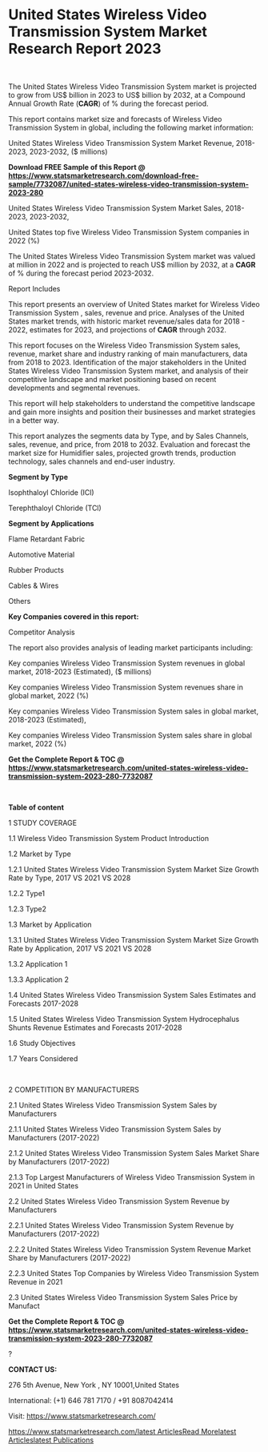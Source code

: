 <h1>United States Wireless Video Transmission System Market Research Report 2023</h1><br/><p>The United States Wireless Video Transmission System market is projected to grow from US$ billion in 2023 to US$ billion by 2032, at a Compound Annual Growth Rate (<strong>CAGR</strong>) of % during the forecast period.</p>
 
 
 
 <p>This report contains market size and forecasts of Wireless Video Transmission System in global, including the following market information:</p>
 
 
 
 <p>United States Wireless Video Transmission System Market Revenue, 2018-2023, 2023-2032, ($ millions)</p>
 
 
 
 <p><strong>Download FREE Sample of this Report @ <a href="https://www.statsmarketresearch.com/download-free-sample/7732087/united-states-wireless-video-transmission-system-2023-280">https://www.statsmarketresearch.com/download-free-sample/7732087/united-states-wireless-video-transmission-system-2023-280</a></strong></p>
 
 
 
 <p>United States Wireless Video Transmission System Market Sales, 2018-2023, 2023-2032,</p>
 
 
 
 <p>United States top five Wireless Video Transmission System companies in 2022 (%)</p>
 
 
 
 <p>The United States Wireless Video Transmission System market was valued at million in 2022 and is projected to reach US$ million by 2032, at a <strong>CAGR</strong> of % during the forecast period 2023-2032.</p>
 
 
 
 <p>Report Includes</p>
 
 
 
 <p>This report presents an overview of United States market for Wireless Video Transmission System , sales, revenue and price. Analyses of the United States market trends, with historic market revenue/sales data for 2018 - 2022, estimates for 2023, and projections of <strong>CAGR</strong> through 2032.</p>
 
 
 
 <p>This report focuses on the Wireless Video Transmission System sales, revenue, market share and industry ranking of main manufacturers, data from 2018 to 2023. Identification of the major stakeholders in the United States Wireless Video Transmission System market, and analysis of their competitive landscape and market positioning based on recent developments and segmental revenues.</p>
 
 
 
 <p>This report will help stakeholders to understand the competitive landscape and gain more insights and position their businesses and market strategies in a better way.</p>
 
 
 
 <p>This report analyzes the segments data by Type, and by Sales Channels, sales, revenue, and price, from 2018 to 2032. Evaluation and forecast the market size for Humidifier sales, projected growth trends, production technology, sales channels and end-user industry.</p>
 
 
 
 <p><strong>Segment by Type</strong></p>
 
 
 
 <p>Isophthaloyl Chloride (ICl)</p>
 
 
 
 <p>Terephthaloyl Chloride (TCl)</p>
 
 
 
 <p><strong>Segment <strong><strong>by Applications</strong></strong></strong></p>
 
 
 
 <p>Flame Retardant Fabric</p>
 
 
 
 <p>Automotive Material</p>
 
 
 
 <p>Rubber Products</p>
 
 
 
 <p>Cables & Wires</p>
 
 
 
 <p>Others</p>
 
 
 
 <p><strong>Key Companies covered in this report:</strong></p>
 
 
 
 <p>Competitor Analysis</p>
 
 
 
 <p>The report also provides analysis of leading market participants including:</p>
 
 
 
 <p>Key companies Wireless Video Transmission System revenues in global market, 2018-2023 (Estimated), ($ millions)</p>
 
 
 
 <p>Key companies Wireless Video Transmission System revenues share in global market, 2022 (%)</p>
 
 
 
 <p>Key companies Wireless Video Transmission System sales in global market, 2018-2023 (Estimated),</p>
 
 
 
 <p>Key companies Wireless Video Transmission System sales share in global market, 2022 (%)</p>
 
 
 
 <div><b>Get the Complete Report & TOC @ <a href="https://www.statsmarketresearch.com/united-states-wireless-video-transmission-system-2023-280-7732087">https://www.statsmarketresearch.com/united-states-wireless-video-transmission-system-2023-280-7732087</a></b></div>
 
 
 
 <p><br />
 
 <b>Table of content</b></p>
 
 
 
 <p>1 STUDY COVERAGE<br />
 
 1.1 Wireless Video Transmission System Product Introduction<br />
 
 1.2 Market by Type<br />
 
 1.2.1 United States Wireless Video Transmission System Market Size Growth Rate by Type, 2017 VS 2021 VS 2028<br />
 
 1.2.2 Type1<br />
 
 1.2.3 Type2<br />
 
 1.3 Market by Application<br />
 
 1.3.1 United States Wireless Video Transmission System Market Size Growth Rate by Application, 2017 VS 2021 VS 2028<br />
 
 1.3.2 Application 1<br />
 
 1.3.3 Application 2<br />
 
 1.4 United States Wireless Video Transmission System Sales Estimates and Forecasts 2017-2028<br />
 
 1.5 United States Wireless Video Transmission System Hydrocephalus Shunts Revenue Estimates and Forecasts 2017-2028<br />
 
 1.6 Study Objectives<br />
 
 1.7 Years Considered<br />
 
 <br />
 
 2 COMPETITION BY MANUFACTURERS<br />
 
 2.1 United States Wireless Video Transmission System Sales by Manufacturers<br />
 
 2.1.1 United States Wireless Video Transmission System Sales by Manufacturers (2017-2022)<br />
 
 2.1.2 United States Wireless Video Transmission System Sales Market Share by Manufacturers (2017-2022)<br />
 
 2.1.3 Top Largest Manufacturers of Wireless Video Transmission System in 2021 in United States<br />
 
 2.2 United States Wireless Video Transmission System Revenue by Manufacturers<br />
 
 2.2.1 United States Wireless Video Transmission System Revenue by Manufacturers (2017-2022)<br />
 
 2.2.2 United States Wireless Video Transmission System Revenue Market Share by Manufacturers (2017-2022)<br />
 
 2.2.3 United States Top Companies by Wireless Video Transmission System Revenue in 2021<br />
 
 2.3 United States Wireless Video Transmission System Sales Price by Manufact</p>
 
 
 
 <div><b>Get the Complete Report & TOC @ <a href="https://www.statsmarketresearch.com/united-states-wireless-video-transmission-system-2023-280-7732087">https://www.statsmarketresearch.com/united-states-wireless-video-transmission-system-2023-280-7732087</a></b></div>
 
 
 
 <p>? </p>
 
 
 
 <p><b>CONTACT US:</b><br />
 
 276 5th Avenue, New York , NY 10001,United States<br />
 
 International: (+1) 646 781 7170 / +91 8087042414<br />
 
 Visit: <a href="https://www.statsmarketresearch.com/">https://www.statsmarketresearch.com/</a><br />
 
 <a href="https://gyeongbokgung.com">https://www.statsmarketresearch.com/</a><a href="https://hallyeomaritime.com">latest Articles</a><a href="https://jingwansa.com">Read More</a><a href="https://nguoiviet.jp/">latest Articles</a><a href="https://www.intelmarketresearch.com/">latest Publications</a></p>